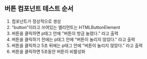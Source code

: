 ## 버튼 컴포넌트 테스트 순서

1. 컴포넌트가 정상적으로 생성
2. "button"이라고 쓰여있는 엘리먼트는 HTMLButtonElement
3. 버튼을 클릭하면 p태그 안에 "버튼이 방금 눌렸다." 라고 출력
4. 버튼을 클릭하기 전에는 p태그 안에 "버튼이 눌리지 않았다." 라고 출력
5. 버튼을 클릭하고 5초 뒤에는 p태그 안에 "버튼이 눌리지 않았다." 라고 출력
6. 버튼을 클릭하면 5초동안 버튼이 비활성화

